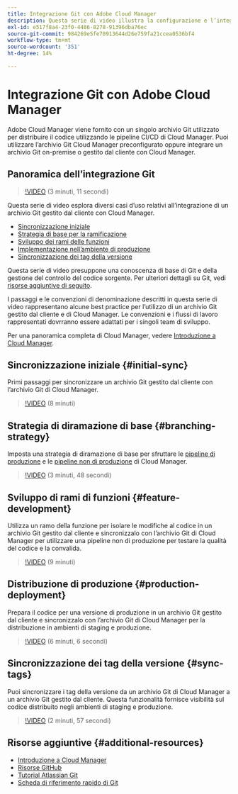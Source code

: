 ```yaml
---
title: Integrazione Git con Adobe Cloud Manager
description: Questa serie di video illustra la configurazione e l’integrazione di un archivio Git gestito dal cliente (on-premise) con Adobe Cloud Manager.
exl-id: e517f8a4-23f0-4486-8278-91396dba76ec
source-git-commit: 984269e5fe70913644d26e759fa21ccea0536bf4
workflow-type: tm+mt
source-wordcount: '351'
ht-degree: 14%

---
```



# Integrazione Git con Adobe Cloud Manager

Adobe Cloud Manager viene fornito con un singolo archivio Git utilizzato per distribuire il codice utilizzando le pipeline CI/CD di Cloud Manager. Puoi utilizzare l’archivio Git Cloud Manager preconfigurato oppure integrare un archivio Git on-premise o gestito dal cliente con Cloud Manager.

## Panoramica dell’integrazione Git

>[!VIDEO](https://video.tv.adobe.com/v/28710/) (3 minuti, 11 secondi)

Questa serie di video esplora diversi casi d’uso relativi all’integrazione di un archivio Git gestito dal cliente con Cloud Manager.

* [Sincronizzazione iniziale](#initial-sync)
* [Strategia di base per la ramificazione](#branching-strategy)
* [Sviluppo dei rami delle funzioni](#feature-development)
* [Implementazione nell’ambiente di produzione](#production-deployment)
* [Sincronizzazione dei tag della versione](#sync-tags)

Questa serie di video presuppone una conoscenza di base di Git e della gestione del controllo del codice sorgente. Per ulteriori dettagli su Git, vedi [risorse aggiuntive di seguito](#additional-resources).

I passaggi e le convenzioni di denominazione descritti in questa serie di video rappresentano alcune best practice per l’utilizzo di un archivio Git gestito dal cliente e di Cloud Manager. Le convenzioni e i flussi di lavoro rappresentati dovrranno essere adattati per i singoli team di sviluppo.

Per una panoramica completa di Cloud Manager, vedere [Introduzione a Cloud Manager](/help/introduction.md).

## Sincronizzazione iniziale {#initial-sync}

Primi passaggi per sincronizzare un archivio Git gestito dal cliente con l’archivio Git di Cloud Manager.

>[!VIDEO](https://video.tv.adobe.com/v/28711/?quality=12) (8 minuti)

## Strategia di diramazione di base {#branching-strategy}

Imposta una strategia di diramazione di base per sfruttare le [pipeline di produzione](/help/using/production-pipelines.md) e le [pipeline non di produzione](/help/using/non-production-pipelines.md) di Cloud Manager.

>[!VIDEO](https://video.tv.adobe.com/v/28712/?quality=12) (3 minuti, 48 secondi)

## Sviluppo di rami di funzioni {#feature-development}

Utilizza un ramo della funzione per isolare le modifiche al codice in un archivio Git gestito dal cliente e sincronizzalo con l’archivio Git di Cloud Manager per utilizzare una pipeline non di produzione per testare la qualità del codice e la convalida.

>[!VIDEO](https://video.tv.adobe.com/v/28723/?quality=12) (9 minuti)

## Distribuzione di produzione {#production-deployment}

Prepara il codice per una versione di produzione in un archivio Git gestito dal cliente e sincronizzalo con l’archivio Git di Cloud Manager per la distribuzione in ambienti di staging e produzione.

>[!VIDEO](https://video.tv.adobe.com/v/28724/?quality=12) (6 minuti, 6 secondi)

## Sincronizzazione dei tag della versione {#sync-tags}

Puoi sincronizzare i tag della versione da un archivio Git di Cloud Manager a un archivio Git gestito dal cliente. Questa funzionalità fornisce visibilità sul codice distribuito negli ambienti di staging e produzione.

>[!VIDEO](https://video.tv.adobe.com/v/28725/?quality=12) (2 minuti, 57 secondi)

## Risorse aggiuntive {#additional-resources}

* [Introduzione a Cloud Manager](/help/introduction.md)
* [Risorse GitHub](https://docs.github.com/en/get-started/getting-started-with-git/set-up-git)
* [Tutorial Atlassian Git](https://www.atlassian.com/git/tutorials/what-is-version-control)
* [Scheda di riferimento rapido di Git](https://education.github.com/git-cheat-sheet-education.pdf)
